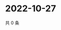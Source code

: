 # 2022-10-27

共 0 条

<!-- BEGIN WEIBO -->
<!-- 最后更新时间 Thu Oct 27 2022 09:39:38 GMT+0800 (China Standard Time) -->

<!-- END WEIBO -->
